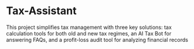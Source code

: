 # Tax-Assistant
This project simplifies tax management with three key solutions: tax calculation tools for both old and new tax regimes, an AI Tax Bot for answering FAQs, and a profit-loss audit tool for analyzing financial records
